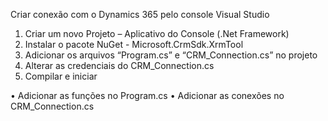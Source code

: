 Criar conexão com o Dynamics 365 pelo console Visual Studio

1.	Criar um novo Projeto – Aplicativo do Console (.Net Framework)
2.	Instalar o pacote NuGet - Microsoft.CrmSdk.XrmTool
3.	Adicionar os arquivos “Program.cs” e “CRM_Connection.cs” no projeto
4.	Alterar as credenciais do CRM_Connection.cs
5.	Compilar e iniciar 

•	Adicionar as funções no Program.cs 
•	Adicionar as conexões no CRM_Connection.cs 

